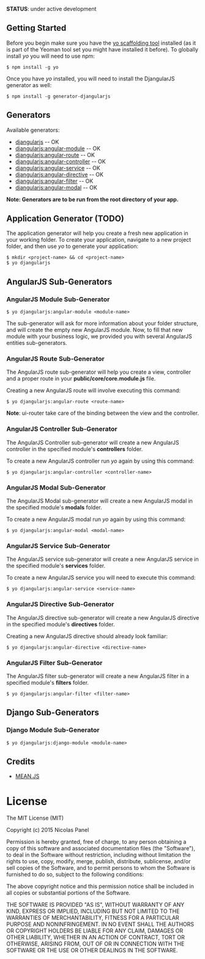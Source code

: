
__STATUS__: under active development


## Getting Started

Before you begin make sure you have the [yo scaffolding tool](http://yeoman.io/generators/) installed (as it is part of the Yeoman tool set you might have installed it before). To globally install *yo* you will need to use npm:


```
$ npm install -g yo
```


Once you have *yo* installed, you will need to install the DjangularJS generator as well:


```
$ npm install -g generator-djangularjs
```

## Generators

Available generators:

* [djangularjs](#application-generator) -- OK
* [djangularjs:angular-module](#angularjs-module-sub-generator) -- OK
* [djangularjs:angular-route](#angularjs-route-sub-generator) -- OK
* [djangularjs:angular-controller](#angularjs-controller-sub-generator) -- OK
* [djangularjs:angular-service](#angularjs-service-sub-generator) -- OK
* [djangularjs:angular-directive](#angularjs-directive-sub-generator) -- OK
* [djangularjs:angular-filter](#angularjs-filter-sub-generator) -- OK
* [djangularjs:angular-modal](#angularjs-modal-sub-generator) -- OK


**Note: Generators are to be run from the root directory of your app.**


## Application Generator (TODO)

The application generator will help you create a fresh new application in your working folder. To create your application, navigate to a new project folder, and then use *yo* to generate your application:


```
$ mkdir <project-name> && cd <project-name>
$ yo djangularjs
```


## AngularJS Sub-Generators

### AngularJS Module Sub-Generator


```
$ yo djangularjs:angular-module <module-name>
```

The sub-generator will ask for more information about your folder structure, and will create the empty new AngularJS module. Now, to fill that new module with your business logic, we provided you with several AngularJS entities sub-generators.



### AngularJS Route Sub-Generator

The AngularJS route sub-generator will help you create a view, controller and a proper route in your **public/core/core.module.js** file. 

Creating a new AngularJS route will involve executing this command:


```
$ yo djangularjs:angular-route <route-name>
```

__Note__: ui-router take care of the binding between the view and the controller.


### AngularJS Controller Sub-Generator

The AngularJS Controller sub-generator will create a new AngularJS controller in the specified module's **controllers** folder. 

To create a new AngularJS controller run *yo* again by using this command:


```
$ yo djangularjs:angular-controller <controller-name>
```


### AngularJS Modal Sub-Generator

The AngularJS Modal sub-generator will create a new AngularJS modal in the specified module's **modals** folder.
 
 To create a new AngularJS modal run *yo* again by using this command:


```
$ yo djangularjs:angular-modal <modal-name>
```


### AngularJS Service Sub-Generator

The AngularJS service sub-generator will create a new AngularJS service in the specified module's **services** folder. 

To create a new AngularJS service you will need to execute this command:


```
$ yo djangularjs:angular-service <service-name>
```


### AngularJS Directive Sub-Generator

The AngularJS directive sub-generator will create a new AngularJS directive in the specified module's **directives** folder. 

Creating a new AngularJS directive should already look familiar:

```
$ yo djangularjs:angular-directive <directive-name>
```


### AngularJS Filter Sub-Generator

The AngularJS filter sub-generator will create a new AngularJS filter in a specified module's **filters** folder. 

```
$ yo djangularjs:angular-filter <filter-name>
```


## Django Sub-Generators

### Django Module Sub-Generator

```
$ yo djangularjs:django-module <module-name>
```
 
 
## Credits

 - [MEAN.JS](http://meanjs.org/)


# License

The MIT License (MIT)

Copyright (c) 2015 Nicolas Panel

Permission is hereby granted, free of charge, to any person obtaining a copy
of this software and associated documentation files (the "Software"), to deal
in the Software without restriction, including without limitation the rights
to use, copy, modify, merge, publish, distribute, sublicense, and/or sell
copies of the Software, and to permit persons to whom the Software is
furnished to do so, subject to the following conditions:

The above copyright notice and this permission notice shall be included in all
copies or substantial portions of the Software.

THE SOFTWARE IS PROVIDED "AS IS", WITHOUT WARRANTY OF ANY KIND, EXPRESS OR
IMPLIED, INCLUDING BUT NOT LIMITED TO THE WARRANTIES OF MERCHANTABILITY,
FITNESS FOR A PARTICULAR PURPOSE AND NONINFRINGEMENT. IN NO EVENT SHALL THE
AUTHORS OR COPYRIGHT HOLDERS BE LIABLE FOR ANY CLAIM, DAMAGES OR OTHER
LIABILITY, WHETHER IN AN ACTION OF CONTRACT, TORT OR OTHERWISE, ARISING FROM,
OUT OF OR IN CONNECTION WITH THE SOFTWARE OR THE USE OR OTHER DEALINGS IN THE
SOFTWARE.

